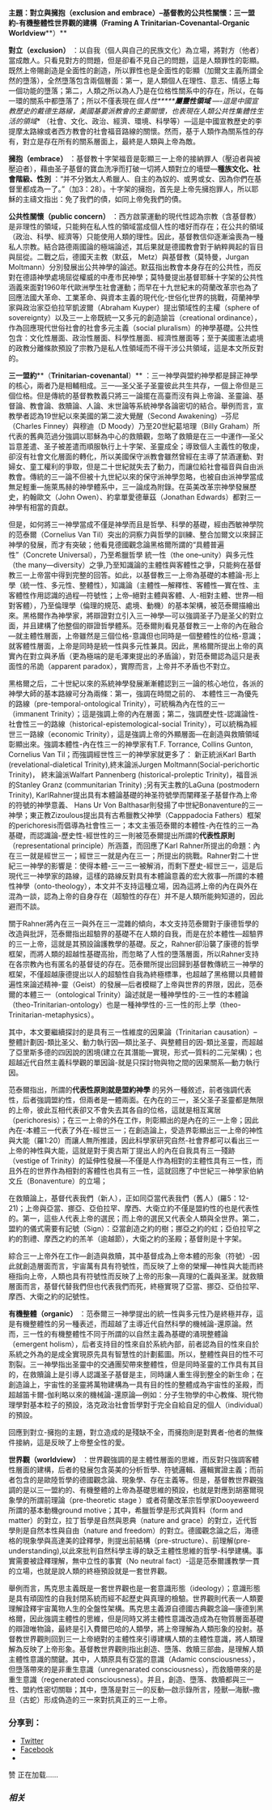 **主題：對立與擁抱（exclusion and embrace）–基督教的公共性關懷：三一盟約-有機整體性世界觀的建構（Framing A Trinitarian-Covenantal-Organic Worldview****）**

**對立（****exclusion****）** ：以自我（個人與自己的民族文化）為立場，將對方（他者）當成敵人。只看見對方的問題，但是卻看不見自己的問題，這是人類罪性的彰顯。既然上帝賜創造是全面性的創造，所以罪性也是全面性的彰顯（加爾文主義所謂全然的墮落），全然墮落包含兩個層面：第一，是人類個人在理性、意志、情感上每一個功能的墮落；第二，人類之所以為人乃是在位格性關系中的存在，所以，在每一環的關系中都墮落了；所以不僅表現在**個人性****\****屬靈性領域** —-這是中國宣教歷史的戴德生路線，美國基要派教會的主要關懷，也表現在**人類公共性集體性生活的領域** （社會、文化、政治、經濟、環境、科學等）—這是中國宣教歷史的李提摩太路線或者西方教會的社會福音路線的關懷。然而，基于人類作為關系性的存有，對立是存在所有的關系層面上，最終是人類與上帝為敵。

**擁抱（****embrace****）** ：基督教十字架福音是彰顯三一上帝的接納罪人（壓迫者與被壓迫者），藉由圣子基督的寶血洗凈而打破一切將人類對立的墻壁—**種族文化、社會階級、性別** ：“并不分猶太人希臘人、自主的為奴的、或男或女、因為你們在基督里都成為一了。”（加3：28）。十字架的擁抱，首先是上帝先擁抱罪人，所以耶穌的主禱文指出：免了我們的債，如同上帝免我們的債。

**公共性關懷（****public concern****）** ：西方啟蒙運動的現代性認為宗教（含基督教）是非理性的領域，只能夠在私人性的領域當成個人性的嗜好而存在；在公共的領域（政治、科學、經濟等）只能使用人類的理性。因此，基督教信仰逐漸淪喪為一種私人宗教。結合路德兩國論的極端論述，其后果就是德國教會對于納粹興起的盲目與屈從。二戰之后，德國天主教（默茲， Metz）與基督教（莫特曼，Jurgan Moltmann）分別發展出公共神學的論述。默茲指出教會本身存在的公共性，而反對在德語神學處境屈從權威的中產市民神學；莫特曼提出基督耶穌十字架的公共性涵義來面對1960年代歐洲學生社會運動；而早在十九世紀末的荷蘭改革宗也為了回應法國大革命、工業革命、與資本主義的現代化-世俗化世界的挑戰，荷蘭神學家與政治家亞伯拉罕凱波爾（Abraham Kuyper）提出領域性的主權（sphere of sovereignty）以及三一上帝既統一又多元的創造諭旨（creational ordinance），作為回應現代世俗社會的社會多元主義（social pluralism）的神學基礎。公共性包含：文化性層面、政治性層面、科學性層面、經濟性層面等；至于美國憲法處境的政教分離條款預設了宗教乃是私人性領域而不得干涉公共領域，這是本文所反對的。

**三一盟約****（****Trinitarian-covenantal****）** ：三一神學與盟約神學都是歸正神學的核心，兩者乃是相輔相成。三一—圣父圣子圣靈彼此共生共存，一個上帝但是三個位格。但是傳統的基督教教義只將三一論擺在高臺而沒有與上帝論、圣靈論、基督論、教會論、救贖論、人論、末世論等系統神學各論密切的結合。舉例而言，宣教學者認為19世紀以來美國的第二波大覺醒（Second Awakening）–芬尼（Charles Finney）與穆迪（D Moody）乃至20世紀葛培理（Billy Graham）所代表的舊典范過分強調以耶穌為中心的救贖觀，忽略了救贖是在三一中運作—圣父旨意差遣、圣子被差遣而順服執行上十字架、圣靈成全；導致個人主義性的敬虔，卻沒有社會文化層面的轉化，所以美國保守派教會雖然曾經在主導了禁酒運動、對婦女、童工權利的爭取，但是二十世紀就失去了動力，而讓位給社會福音與自由派教會。傳統的三一論不但被十九世紀以來的保守派神學忽略，也被自由派神學當成無足輕重—施萊馬赫的神學體系中，三一論成為附錄。在英美改革宗神學發展歷史，約翰歐文（John Owen）、約拿單愛德華茲（Jonathan Edwards）都對三一神學有相當的貢獻。

但是，如何將三一神學當成不僅是神學而且是哲學、科學的基礎，經由西敏神學院的范泰爾（Cornelius Van Til）突出的洞察力與哲學的訓練、整合加爾文以來歸正神學的發展，而才有突破；他看見德國觀念論黑格爾所謂的“具體普遍性”（Concrete Universal），乃至希臘哲學 統一性（the one–unity）與多元性（the many—diversity）之爭,乃至知識論的主體性與客體性之爭，只能夠在基督教三一上帝當中得到完整的回答。如此，以基督教三一上帝為基礎的本體論-形上學（統一性、多元性、整體性），知識論（主體性—解釋性、客體性—實在性、主客體性作用認識的過程—符號性；上帝–絕對主體與客體、人-相對主體、世界—相對客體），乃至倫理學（倫理的規范、處境、動機）的基本架構，被范泰爾描繪出來。黑格爾作為神學家，將辯證對立引入三一神學—可以強調圣子乃是圣父的對立面，并且建構了他整個的辯證哲學體系。范泰爾則看見基督教三一上帝的內在融合—就主體性層面，上帝雖然是三個位格-意識但也同時是一個整體性的位格-意識；就客體性層面，上帝是同時是統一性與多元性兼具。因此，黑格爾所提出上帝的真實內在對立與矛盾（更為極端的是毛澤東提出的矛盾論），對范泰爾認為這只是表面性的吊詭（apparent paradox），實際而言，上帝并不矛盾也不對立。

黑格爾之后，二十世紀以來的系統神學發展漸漸體認到三一論的核心地位，各派的神學大師的基本路線可分為兩條：第一，強調在時間之前的、 本體性三一為優先的路線（pre-temporal-ontological Trinity），可統稱為內在性的三一（immanent Trinity）；這是強調上帝的內在層面；第二，強調歷史性-認識論性-社會性三一的路線（historical-epistemological-social Trinity），可以統稱為經世三一路線（economic Trinity），這是強調上帝的外顯層面—在創造與救贖領域彰顯出來。強調本體性-內在性三一的神學家有T.F. Torrance, Collins Gunton, Cornelius Van Til；而強調經世性三一的神學家就更多了： 新正統派Karl Barth (revelational-dialetical Trinity),終末論派Jurgen Moltmann(Social-perichortic Trinity)， 終末論派Walfart Pannenberg (historical-proleptic Trinity)，福音派的Stanley Granz (communitarian Trinity) ;另有天主教的LaGuna (postmodern Trinity), KarlRahner提出具有本體論基礎的神圣符號學而闡釋圣子基督作為上帝的符號的神學意義、 Hans Ur Von Balthasar則發揚了中世紀Bonaventure的三一神學；東正教Zizoulous提出具有古希臘教父神學（Capppadocia Fathers）框架的perichoresis而倡導為社會性三一；本文主張范泰爾的本體性-內在性的三一為基礎，而認識論-歷史性-經世性的三一則被范泰爾提出所謂的**代表性原則** （representational principle）所涵蓋，而回應了Karl Rahner所提出的命題：內在三一就是經世三一；經世三一就是內在三一；所提出的挑戰。Rahner對二十世紀三一神學的影響是：使得本體-三一三一被解消，而剩下歷史-經世三一，這是后現代三一神學家的路線，這樣的路線反對具有本體論意義的宏大敘事—所謂的本體性神學（onto-theology），本文并不支持這種立場，因為這將上帝的內在與外在混為一談，認為上帝的自身存在（超驗性的存在）并不是人類所能夠知道的，因此避而不談。

關于Rahner將內在三一與外在三一混雜的傾向，本文支持范泰爾對于康德哲學的改造與批評，范泰爾指出超驗界的基礎不在人類的自我，而是在於本體性—超驗界的三一上帝，這就是其預設論護教學的基礎。反之，Rahner卻沿襲了康德的哲學框架，而將人類的超越性基礎高抬，而忽略了人性的墮落層面，所以Rahner支持在各宗教內也有匿名的基督徒的存在。范泰爾所提出回歸到基督教傳統三一神學的框架，不僅超越康德提出以人的超驗性自我為終極標準，也超越了黑格爾以具體普遍性來論述精神-靈（Geist）的發展—后者模糊了上帝與世界的界限，因此，范泰爾的本體三一（ontological Trinity）論述就是一種神學性的-三一性的本體論（theo-Trinitarian-ontology）也是一種神學性的-三一性的形上學（theo-Trinitarian-metaphysics）。

其中，本文要繼續探討的是具有三一性維度的因果論（Trinitarian causation）–整體計劃因-類比圣父、動力執行因—類比圣子、與整體目的因-類比圣靈，而超越了亞里斯多德的四因說的困境(建立在其潛能—實現，形式—質料的二元架構)；也超越近代自然主義科學觀的單因論-就是只探討物與物之間的因果關系—動力執行因。

范泰爾指出，所謂的**代表性原則就是盟約神學** 的另外一種敘述，前者強調代表性，后者強調盟約性，但兩者是一體兩面。在內在的三一，圣父圣子圣靈都是無限的上帝，彼此互相代表卻又不會失去其各自的位格，這就是相互寓居（perichoresis）；在三一上帝的外在工作，則彰顯出的是內在的三一上帝；因此內在-本體三一代表了外在-經世三一；在創造論上，受造界彰顯出三一上帝的神性與大能（羅1:20）而讓人無所推諉，因此科學家研究自然-社會界都可以看出三一上帝的神性與大能，這就是對于奧古斯丁提出人的內在自我具有三一殘跡（vestige of Trinity）的延伸性發展—不僅是人作為相對的主體性具有三一性，而且外在的世界作為相對的客體性也具有三一性，這就回應了中世紀三一神學家伯納文丘（Bonaventure）的立場；

在救贖論上，基督代表我們（新人），正如同亞當代表我們（舊人）(羅5：12-21)；上帝與亞當、挪亞、亞伯拉罕、摩西、大衛立約不僅是盟約性的也是代表性的。第一，這些人代表上帝的選民；而上帝的選民又代表全人類與全世界。第二，盟約的儀式需要有記號（Sign）：亞當創造之約的樹；挪亞之約的虹；亞伯拉罕之約的割禮、摩西之約的羔羊（逾越節），大衛之約的圣殿；基督則是十字架。

綜合三一上帝外在工作—創造與救贖，其中基督成為上帝本體的形象（符號）-因此就創造層面而言，宇宙萬有具有符號性，而反映了上帝的榮耀—神性與大能而終極指向上帝，人類也具有符號性而反映了上帝的形象—真理的仁義與圣潔。就救贖層面而言，基督代替我們但也代表我們而死，終極實現了亞當、挪亞、亞伯拉罕、摩西、大衛之約的記號性。

**有機整體（****organic****）** ：范泰爾三一神學提出的統一性與多元性乃是終極并存，這是有機整體性的另一種表述，而超越了主導近代自然科學的機械論-還原論。然而，三一性的有機整體性不同于所謂的以自然主義為基礎的涌現整體論（emergent holism），后者支持目的性來自於系統內部，前者認為目的性來自於系統之外為的是成全實現原先具有智慧性的計劃藍圖。所以，整體性與目的性不可割裂。三一神學指出圣靈中的交通團契帶來整體性，但是同時圣靈的工作具有其目的，在救贖論上是引導人認識圣子基督是主，同時讓人重生得到整全的新生命；在創造論上，宇宙性的圣靈將萬物建構為一具有目的性的整體成為宇宙性的圣殿，而超越笛卡爾-伽利略以來的機械論-還原論—例如：分子生物學的中心教條、現代物理學對基本粒子的預設，洛克政治社會哲學對于完全自給自足的個人（individual）的預設。

回應到對立-擁抱的主題，對立造成的是殘缺不全，而擁抱則是對異者-他者的無條件接納，這是反映了上帝整全性的愛。

**世界觀（****worldview****）** ：世界觀強調的是主體性層面的思維，而反對只強調客體性層面的建構，后者的發展包含英美的分析哲學、符號邏輯、邏輯實證主義；而前者包含的是歐陸哲學的德國觀念論、現象學、存在主義等。但是，基督教世界觀強調的是以三一盟約的、有機整體的上帝為基礎思維的預設，也就是對應到胡塞爾現象學的所謂前理論（pre-theoretic stage ）或者荷蘭改革宗哲學家Dooyeweerd所謂的基本動機ground motive；其中，希臘哲學是形式與質料（form and matter）的對立，拉丁哲學是自然與恩典（nature and grace）的對立，近代哲學則是自然本性與自由（nature and freedom）的對立。德國觀念論之后，海德格的現象學與高達美的詮釋學，則提出前結構（pre-structure）、前理解(pre-understanding),以此來批判自然科學主導的缺乏主體性思維的哲學-科學建構。事實需要被詮釋理解，無中立性的事實（No neutral fact）-這是范泰爾護教學一貫的立場，也就是說人類的終極預設就是一套世界觀。

舉例而言，馬克思主義既是一套世界觀也是一套意識形態（ideology）；意識形態是具有頑固性的自我封閉系統而經不起歷史與真理的檢驗。世界觀則代表一人類要理解詮釋宇宙萬物人生的全盤性架構。馬克思主義源自德國古典觀念論—康德到黑格爾，因此強調主體性的思維，但是同時又將主體性意識改造成為在物質層面基礎的辯證唯物論，最終是引入費爾巴哈的人類學，將上帝理解為人類形象的投射。基督教世界觀則回到三一上帝絕對的主體性來引導建構人類的主體性意識，將人類理解為反映了上帝形象。基督教世界觀則指出創造、墮落、救贖三部曲，是理解人類主體性意識的關鍵。其中，人類原具有亞當的意識（Adamic consciousness），但墮落帶來的是非重生意識（unregenarated consciousness），而救贖帶來的是重生意識（regenerated consciousness）。并且，創造、墮落、救贖都與三一性、盟約性密切關聯；其中，墮落是對三一的反動—啟示錄所言，陸獸—海獸–撒旦（古蛇）形成偽造的三一來對抗真正的三一上帝。

### 分享到：

  * [Twitter](https://aubinchang1.wordpress.com/2013/03/01/%e5%9f%ba%e7%9d%a3%e6%95%99%e4%b8%96%e7%95%8c%e8%a7%80%e7%a0%94%e7%a9%b6%e7%9a%84%e5%b0%88%e9%a1%8c-%e4%b8%bb%e9%a1%8c%ef%bc%9a%e5%b0%8d%e7%ab%8b%e8%88%87%e6%93%81%e6%8a%b1%ef%bc%88exclusion-and-embr/?share=twitter "点击分享到Twitter")
  * [Facebook](https://aubinchang1.wordpress.com/2013/03/01/%e5%9f%ba%e7%9d%a3%e6%95%99%e4%b8%96%e7%95%8c%e8%a7%80%e7%a0%94%e7%a9%b6%e7%9a%84%e5%b0%88%e9%a1%8c-%e4%b8%bb%e9%a1%8c%ef%bc%9a%e5%b0%8d%e7%ab%8b%e8%88%87%e6%93%81%e6%8a%b1%ef%bc%88exclusion-and-embr/?share=facebook "点击分享到 Facebook ")
  * 


赞 正在加载……

### _相关_
